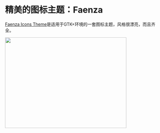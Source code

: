 # 精美的图标主题：Faenza

<a href="http://tiheum.deviantart.com/art/Faenza-Icons-173323228">Faenza Icons Theme</a>是适用于GTK+环境的一套图标主题，风格很漂亮，而且齐全。

<a href="https://picasaweb.google.com/lh/photo/oR3thuG4Fu9kHj_9JE6l5g?feat=embedwebsite"><img src="https://lh3.googleusercontent.com/_ceUJ_lBTHzc/TV8kBGrLlFI/AAAAAAAABjc/NCuw2C_QaHk/s400/faenza_icons_by_tiheum-d2v6x24.png" height="300" width="400" /></a>

